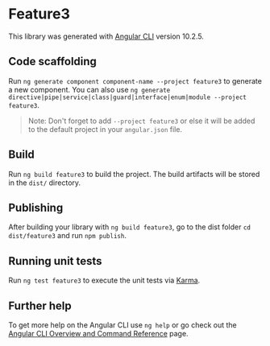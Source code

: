 # Feature3

This library was generated with [Angular CLI](https://github.com/angular/angular-cli) version 10.2.5.

## Code scaffolding

Run `ng generate component component-name --project feature3` to generate a new component. You can also use `ng generate directive|pipe|service|class|guard|interface|enum|module --project feature3`.
> Note: Don't forget to add `--project feature3` or else it will be added to the default project in your `angular.json` file. 

## Build

Run `ng build feature3` to build the project. The build artifacts will be stored in the `dist/` directory.

## Publishing

After building your library with `ng build feature3`, go to the dist folder `cd dist/feature3` and run `npm publish`.

## Running unit tests

Run `ng test feature3` to execute the unit tests via [Karma](https://karma-runner.github.io).

## Further help

To get more help on the Angular CLI use `ng help` or go check out the [Angular CLI Overview and Command Reference](https://angular.io/cli) page.
